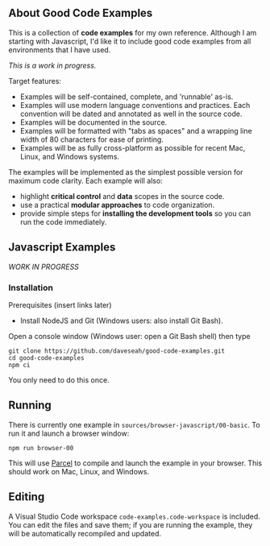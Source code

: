 ## About Good Code Examples

This is a collection of **code examples** for my own reference. Although I am
starting with Javascript, I'd like it to include good code examples from all
environments that I have used.  

*This is a work in progress.*

Target features: 

* Examples will be self-contained, complete, and 'runnable' as-is.
* Examples will use modern language conventions and practices. Each convention will be dated and annotated as well in the source code.
* Examples will be documented in the source.
* Examples will be formatted with "tabs as spaces" and a wrapping line width of 80 characters for ease of printing.
* Examples will be as fully cross-platform as possible for recent Mac, Linux, and Windows systems.

The examples will be implemented as the simplest possible version for maximum code clarity. Each example will also:

* highlight **critical control** and **data** scopes in the source code.
* use a practical **modular approaches** to code organization.
* provide simple steps for **installing the development tools** so you can run the code immediately.

## Javascript Examples

*WORK IN PROGRESS*

### Installation

Prerequisites (insert links later)
* Install NodeJS and Git (Windows users: also install Git Bash). 

Open a console window (Windows user: open a Git Bash shell) then type
```
git clone https://github.com/daveseah/good-code-examples.git
cd good-code-examples
npm ci
```
You only need to do this once.

## Running

There is currently one example in `sources/browser-javascript/00-basic`. To run it and launch a browser window:
```
npm run browser-00
```
This will use [Parcel](https://parceljs.org/) to compile and launch the example in your browser. This should work on Mac, Linux, and Windows.

## Editing

A Visual Studio Code workspace `code-examples.code-workspace` is included. You can edit the files and save them; if you are running the example, they will be automatically recompiled and updated.
